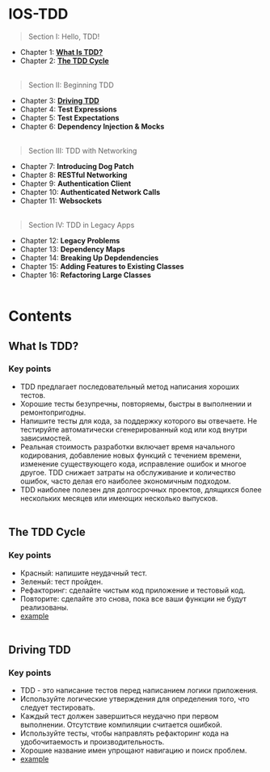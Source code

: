 # IOS-TDD

> Section I: Hello, TDD!
- Chapter 1: [**What Is TDD?**](https://github.com/egorskikh/IOS-TDD#what-is-tdd)
- Chapter 2: [**The TDD Cycle**](https://github.com/egorskikh/IOS-TDD#the-tdd-cycle)
<br> </br>
> Section II: Beginning TDD
- Chapter 3: [**Driving TDD**](https://github.com/egorskikh/IOS-TDD#driving-tdd)
- Chapter 4: **Test Expressions**
- Chapter 5: **Test Expectations**
- Chapter 6: **Dependency Injection & Mocks**
<br> </br>
> Section III: TDD with Networking
- Chapter 7: **Introducing Dog Patch**
- Chapter 8: **RESTful Networking**
- Chapter 9: **Authentication Client**
- Chapter 10: **Authenticated Network Calls**
- Chapter 11: **Websockets**
<br> </br>
> Section IV: TDD in Legacy Apps
- Chapter 12: **Legacy Problems**
- Chapter 13: **Dependency Maps**
- Chapter 14: **Breaking Up Depdendencies**
- Chapter 15: **Adding Features to Existing Classes**
- Chapter 16: **Refactoring Large Classes**
<br> </br>
# Contents
## What Is TDD?
### Key points
- TDD предлагает последовательный метод написания хороших тестов.
- Хорошие тесты безупречны, повторяемы, быстры в выполнении и ремонтопригодны.
- Напишите тесты для кода, за поддержку которого вы отвечаете. Не тестируйте автоматически сгенерированный код или код внутри зависимостей.
- Реальная стоимость разработки включает время начального кодирования, добавление новых функций с течением времени, изменение существующего кода, исправление ошибок и многое другое. TDD снижает затраты на обслуживание и количество ошибок, часто делая его наиболее экономичным подходом.
- TDD наиболее полезен для долгосрочных проектов, длящихся более нескольких месяцев или имеющих несколько выпусков.
<br> </br>
## The TDD Cycle
### Key points
- Красный: напишите неудачный тест.
- Зеленый: тест пройден.
- Рефакторинг: сделайте чистым код приложение и тестовый код.
- Повторите: сделайте это снова, пока все ваши функции не будут реализованы.
- [example](https://github.com/egorskikh/IOS-TDD/tree/main/Section%20I/TDD-CYCLE/CashRegister.playground)
<br> </br>
## Driving TDD
### Key points
- TDD - это написание тестов перед написанием логики приложения.
- Используйте логические утверждения для определения того, что следует тестировать.
- Каждый тест должен завершиться неудачно при первом выполнении. Отсутствие компиляции считается ошибкой.
- Используйте тесты, чтобы направлять рефакторинг кода на удобочитаемость и производительность.
- Хорошие название имен упрощают навигацию и поиск проблем.
- [example](https://github.com/egorskikh/IOS-TDD/tree/main/Section%20II/2.%20TDD-app-setup/FitNess)
<br> </br>
